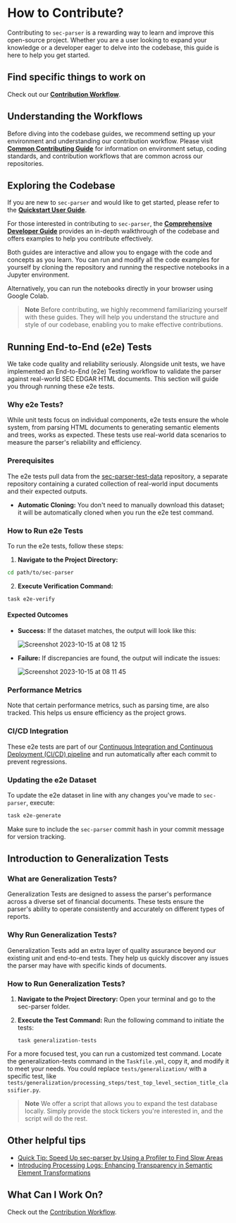 # How to Contribute?

Contributing to `sec-parser` is a rewarding way to learn and improve this open-source project. Whether you are a user looking to expand your knowledge or a developer eager to delve into the codebase, this guide is here to help you get started.

## Find specific things to work on

Check out our [**Contribution Workflow**](https://github.com/alphanome-ai/common-contributing-guide#contribution-workflow).

## Understanding the Workflows

Before diving into the codebase guides, we recommend setting up your environment and understanding our contribution workflow. Please visit [**Common Contributing Guide**](https://github.com/alphanome-ai/common-contributing-guide) for information on environment setup, coding standards, and contribution workflows that are common across our repositories.

## Exploring the Codebase

If you are new to `sec-parser` and would like to get started, please refer to the [**Quickstart User Guide**](https://sec-parser.readthedocs.io/en/latest/notebooks/user_guide.html).
  
For those interested in contributing to `sec-parser`, the [**Comprehensive Developer Guide**](https://sec-parser.readthedocs.io/en/latest/notebooks/developer_guide.html) provides an in-depth walkthrough of the codebase and offers examples to help you contribute effectively.

Both guides are interactive and allow you to engage with the code and concepts as you learn. You can run and modify all the code examples for yourself by cloning the repository and running the respective notebooks in a Jupyter environment.

Alternatively, you can run the notebooks directly in your browser using Google Colab.

> **Note**
Before contributing, we highly recommend familiarizing yourself with these guides. They will help you understand the structure and style of our codebase, enabling you to make effective contributions.

## Running End-to-End (e2e) Tests

We take code quality and reliability seriously. Alongside unit tests, we have implemented an End-to-End (e2e) Testing workflow to validate the parser against real-world SEC EDGAR HTML documents. This section will guide you through running these e2e tests.

### Why e2e Tests?

While unit tests focus on individual components, e2e tests ensure the whole system, from parsing HTML documents to generating semantic elements and trees, works as expected. These tests use real-world data scenarios to measure the parser's reliability and efficiency.

### Prerequisites

The e2e tests pull data from the [sec-parser-test-data](https://github.com/alphanome-ai/sec-parser-test-data) repository, a separate repository containing a curated collection of real-world input documents and their expected outputs.

- **Automatic Cloning:** You don't need to manually download this dataset; it will be automatically cloned when you run the e2e test command.

### How to Run e2e Tests

To run the e2e tests, follow these steps:

1. **Navigate to the Project Directory:**
```bash
cd path/to/sec-parser
```

2. **Execute Verification Command:**
```bash
task e2e-verify
```

#### Expected Outcomes

- **Success:** If the dataset matches, the output will look like this:

    ![Screenshot 2023-10-15 at 08 12 15](https://user-images.githubusercontent.com/4084885/275303580-1b98e567-3c9f-40a3-a127-316cfc5adcce.png)

- **Failure:** If discrepancies are found, the output will indicate the issues:

    ![Screenshot 2023-10-15 at 08 11 45](https://user-images.githubusercontent.com/4084885/275303575-5a84f757-3a07-4189-b19d-5b515b534f44.png)

### Performance Metrics

Note that certain performance metrics, such as parsing time, are also tracked. This helps us ensure efficiency as the project grows.

### CI/CD Integration

These e2e tests are part of our [Continuous Integration and Continuous Deployment (CI/CD) pipeline](https://github.com/alphanome-ai/sec-parser/actions) and run automatically after each commit to prevent regressions.

### Updating the e2e Dataset

To update the e2e dataset in line with any changes you've made to `sec-parser`, execute:

```bash
task e2e-generate
```

Make sure to include the `sec-parser` commit hash in your commit message for version tracking.

## Introduction to Generalization Tests
### What are Generalization Tests?
Generalization Tests are designed to assess the parser's performance across a diverse set of financial documents. These tests ensure the parser's ability to operate consistently and accurately on different types of reports.

### Why Run Generalization Tests?
Generalization Tests add an extra layer of quality assurance beyond our existing unit and end-to-end tests. They help us quickly discover any issues the parser may have with specific kinds of documents.

### How to Run Generalization Tests?

1. **Navigate to the Project Directory:** Open your terminal and go to the sec-parser folder.

2. **Execute the Test Command:** Run the following command to initiate the tests:

    ```
    task generalization-tests
    ```

For a more focused test, you can run a customized test command. Locate the generalization-tests command in the `Taskfile.yml`, copy it, and modify it to meet your needs. You could replace `tests/generalization/` with a specific test, like `tests/generalization/processing_steps/test_top_level_section_title_classifier.py`.

> **Note**
We offer a script that allows you to expand the test database locally. Simply provide the stock tickers you're interested in, and the script will do the rest.

## Other helpful tips

- [Quick Tip: Speed Up sec-parser by Using a Profiler to Find Slow Areas](https://github.com/orgs/alphanome-ai/discussions/36)
- [Introducing Processing Logs: Enhancing Transparency in Semantic Element Transformations](https://github.com/orgs/alphanome-ai/discussions/37)

## What Can I Work On?

Check out the [Contribution Workflow](https://github.com/alphanome-ai/common-contributing-guide#contribution-workflow).
